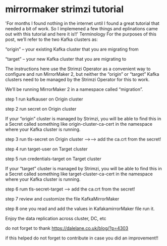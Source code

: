# mirrormaker strimzi tutorial
'For months I found nothing in the internet until I found a great tutorial that needed a bit of work. So I implemened a few things and eplinations came out with this tutorial and here it is!!'
Terminology
For the purposes of this post, we’ll refer to the two Kafka clusters as:

“origin” – your existing Kafka cluster that you are migrating from

“target” – your new Kafka cluster that you are migrating to

The instructions here use the Strimzi Operator as a convenient way to configure and run MirrorMaker 2, 
but neither the “origin” or “target” Kafka clusters need to be managed by the Strimzi Operator for this to work.

We’ll be running MirrorMaker 2 in a namespace called “migration”.


step 1 run kafkauser on Origin cluster

step 2 run secret on Origin cluster

If your “origin” cluster is managed by Strimzi, 
you will be able to find this in a Secret called something like origin-cluster-ca-cert in the namespace where your Kafka cluster is running.

step 3 run tls-secret on Origin cluster -->--> add the ca.crt from the secret!

step 4 run target-user on Target cluster

step 5 run credentials-target on Target cluster

If your “target” cluster is managed by Strimzi, 
you will be able to find this in a Secret called something like target-cluster-ca-cert in the namespace where your Kafka cluster is running.

step 6 rum  tls-secret-target --> add the ca.crt from the secret!


step 7 review and customize the file KafkaMirrorMaker

step 8 one you read and add the values in KafakamirrorMaker file  run it.

Enjoy the data replication across cluster, DC, etc

do not forget to thank https://dalelane.co.uk/blog/?p=4303

if this helped do not forget to contribute in case you did an improvement!!

